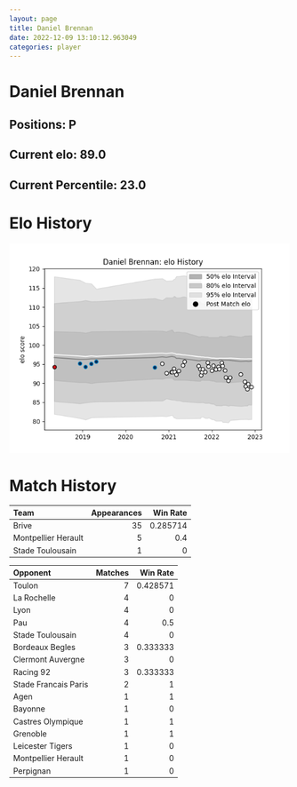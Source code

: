 ```yaml
---  
layout: page  
title: Daniel Brennan  
date: 2022-12-09 13:10:12.963049  
categories: player  
---
```

# Daniel Brennan

## Positions: P

## Current elo: 89.0

## Current Percentile: 23.0

# Elo History


![elo history](history_DanielBrennan.png)
# Match History


| Team                |   Appearances |   Win Rate |
|:--------------------|--------------:|-----------:|
| Brive               |            35 |   0.285714 |
| Montpellier Herault |             5 |   0.4      |
| Stade Toulousain    |             1 |   0        |

| Opponent             |   Matches |   Win Rate |
|:---------------------|----------:|-----------:|
| Toulon               |         7 |   0.428571 |
| La Rochelle          |         4 |   0        |
| Lyon                 |         4 |   0        |
| Pau                  |         4 |   0.5      |
| Stade Toulousain     |         4 |   0        |
| Bordeaux Begles      |         3 |   0.333333 |
| Clermont Auvergne    |         3 |   0        |
| Racing 92            |         3 |   0.333333 |
| Stade Francais Paris |         2 |   1        |
| Agen                 |         1 |   1        |
| Bayonne              |         1 |   0        |
| Castres Olympique    |         1 |   1        |
| Grenoble             |         1 |   1        |
| Leicester Tigers     |         1 |   0        |
| Montpellier Herault  |         1 |   0        |
| Perpignan            |         1 |   0        |